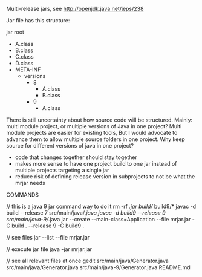 
Multi-release jars, see http://openjdk.java.net/jeps/238

Jar file has this structure:

jar root
  - A.class
  - B.class
  - C.class
  - D.class
  - META-INF
     - versions
        - 8
           - A.class
           - B.class
        - 9
           - A.class


There is still uncertainty about how source code will be structured. Mainly: multi module project, 
or multiple versions of Java in one project? Multi module projects are easier for existing tools,
But I would advocate to advance them to allow multiple source folders in one project.
Why keep source for different versions of java in one project?
- code that changes together should stay together
- makes more sense to have one project build to one jar instead of multiple projects targeting a single jar
- reduce risk of defining release version in subprojects to not be what the mrjar needs


COMMANDS

// this is a java 9 jar command way to do it
rm -rf *.jar build/* build9/*
javac -d build --release 7 src/main/java/*.java
javac -d build9 --release 9 src/main/java-9/*.java
jar --create --main-class=Application --file mrjar.jar -C build . --release 9 -C build9 .

// see files
jar --list --file mrjar.jar

// execute jar file
java -jar mrjar.jar

// see all relevant files at once
gedit src/main/java/Generator.java src/main/java/Generator.java src/main/java-9/Generator.java README.md






